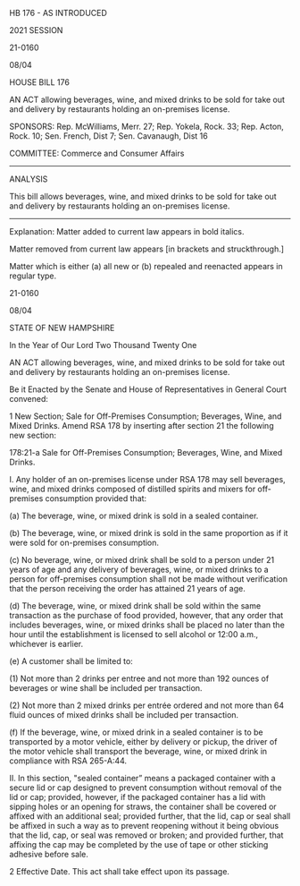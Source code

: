  HB 176 - AS INTRODUCED

 

 

2021 SESSION

 21-0160

 08/04

 

HOUSE BILL 176

 

AN ACT allowing beverages, wine, and mixed drinks to be sold for take out and delivery by restaurants holding an on-premises license.

 

SPONSORS: Rep. McWilliams, Merr. 27; Rep. Yokela, Rock. 33; Rep. Acton, Rock. 10; Sen. French, Dist 7; Sen. Cavanaugh, Dist 16

 

COMMITTEE: Commerce and Consumer Affairs

 

-----------------------------------------------------------------

 

ANALYSIS

 

 This bill allows beverages, wine, and mixed drinks to be sold for take out and delivery by restaurants holding an on-premises license.

 

- - - - - - - - - - - - - - - - - - - - - - - - - - - - - - - - - - - - - - - - - - - - - - - - - - - - - - - - - - - - - - - - - - - - - - - - - - - 

 

Explanation: Matter added to current law appears in bold italics.

 Matter removed from current law appears [in brackets and struckthrough.]

 Matter which is either (a) all new or (b) repealed and reenacted appears in regular type.

 21-0160

 08/04

 

STATE OF NEW HAMPSHIRE

 

In the Year of Our Lord Two Thousand Twenty One

 

AN ACT allowing beverages, wine, and mixed drinks to be sold for take out and delivery by restaurants holding an on-premises license.

 

Be it Enacted by the Senate and House of Representatives in General Court convened:

 

 1 New Section; Sale for Off-Premises Consumption; Beverages, Wine, and Mixed Drinks. Amend RSA 178 by inserting after section 21 the following new section:

 178:21-a Sale for Off-Premises Consumption; Beverages, Wine, and Mixed Drinks.

 I. Any holder of an on-premises license under RSA 178 may sell beverages, wine, and mixed drinks composed of distilled spirits and mixers for off-premises consumption provided that:

 (a) The beverage, wine, or mixed drink is sold in a sealed container.

 (b) The beverage, wine, or mixed drink is sold in the same proportion as if it were sold for on-premises consumption.

 (c) No beverage, wine, or mixed drink shall be sold to a person under 21 years of age and any delivery of beverages, wine, or mixed drinks to a person for off-premises consumption shall not be made without verification that the person receiving the order has attained 21 years of age.

 (d) The beverage, wine, or mixed drink shall be sold within the same transaction as the purchase of food provided, however, that any order that includes beverages, wine, or mixed drinks shall be placed no later than the hour until the establishment is licensed to sell alcohol or 12:00 a.m., whichever is earlier.

 (e) A customer shall be limited to:

 (1) Not more than 2 drinks per entree and not more than 192 ounces of beverages or wine shall be included per transaction.

 (2) Not more than 2 mixed drinks per entrée ordered and not more than 64 fluid ounces of mixed drinks shall be included per transaction.

 (f) If the beverage, wine, or mixed drink in a sealed container is to be transported by a motor vehicle, either by delivery or pickup, the driver of the motor vehicle shall transport the beverage, wine, or mixed drink in compliance with RSA 265-A:44.

 II. In this section, "sealed container” means a packaged container with a secure lid or cap designed to prevent consumption without removal of the lid or cap; provided, however, if the packaged container has a lid with sipping holes or an opening for straws, the container shall be covered or affixed with an additional seal; provided further, that the lid, cap or seal shall be affixed in such a way as to prevent reopening without it being obvious that the lid, cap, or seal was removed or broken; and provided further, that affixing the cap may be completed by the use of tape or other sticking adhesive before sale.

 2 Effective Date. This act shall take effect upon its passage.

